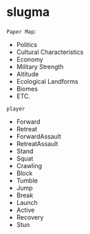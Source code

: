 # slugma

`Paper Map`: 
 - Politics
 - Cultural Characteristics
 - Economy
 - Military Strength
 - Altitude
 - Ecological Landforms
 - Biomes
 - ETC.


`player`
 - Forward
 - Retreat
 - ForwardAssault
 - RetreatAssault
 - Stand
 - Squat
 - Crawling
 - Block
 - Tumble
 - Jump
 - Break
 - Launch
 - Active
 - Recovery
 - Stun